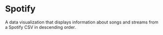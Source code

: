 # Spotify

A data visualization that displays information about songs and streams from a Spotify CSV in descending order.
